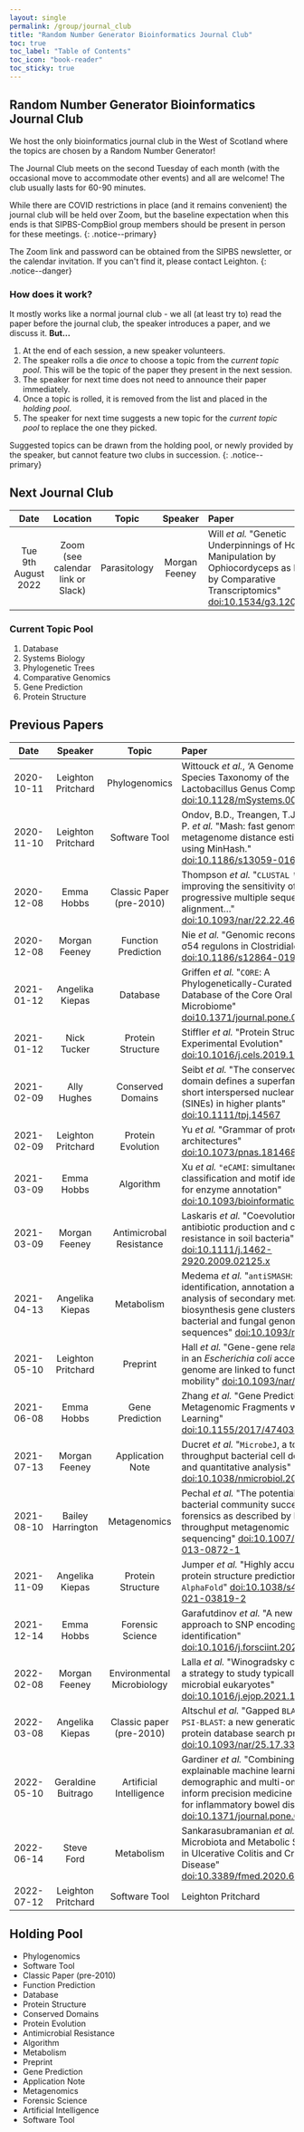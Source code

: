 ```yaml
---
layout: single
permalink: /group/journal_club
title: "Random Number Generator Bioinformatics Journal Club"
toc: true
toc_label: "Table of Contents"
toc_icon: "book-reader"
toc_sticky: true
---
```


## Random Number Generator Bioinformatics Journal Club

We host the only bioinformatics journal club in the West of Scotland where the topics are chosen by a Random Number Generator!

The Journal Club meets on the second Tuesday of each month (with the occasional move to accommodate other events) and all are welcome! The club usually lasts for 60-90 minutes.

While there are COVID restrictions in place (and it remains convenient) the journal club will be held over Zoom, but the baseline expectation when this ends is that SIPBS-CompBiol group members should be present in person for these meetings.
{: .notice--primary}

The Zoom link and password can be obtained from the SIPBS newsletter, or the calendar invitation. If you can't find it, please contact Leighton.
{: .notice--danger}

### How does it work?

It mostly works like a normal journal club - we all (at least try to) read the paper before the journal club, the speaker introduces a paper, and we discuss it. **But…**

1. At the end of each session, a new speaker volunteers.
2. The speaker rolls a die _once_ to choose a topic from the _current topic pool_. This will be the topic of the paper they present in the next session.
3. The speaker for next time does not need to announce their paper immediately.
4. Once a topic is rolled, it is removed from the list and placed in the _holding pool_.
5. The speaker for next time suggests a new topic for the _current topic pool_ to replace the one they picked.

Suggested topics can be drawn from the holding pool, or newly provided by the speaker, but cannot feature two clubs in succession.
{: .notice--primary}

## Next Journal Club

| Date                 | Location                 | Topic   | Speaker            | Paper  |
|:--------------------:|:------------------------:|:-----:|:------------------:|:-------|
| Tue 9th August 2022   | Zoom (see calendar link or Slack) | Parasitology | Morgan Feeney | Will _et al._ "Genetic Underpinnings of Host Manipulation by Ophiocordyceps as Revealed by Comparative Transcriptomics" [doi:10.1534/g3.120.401290](https://doi.org/10.1534/g3.120.401290) |

### Current Topic Pool

1. Database
2. Systems Biology
3. Phylogenetic Trees
4. Comparative Genomics
5. Gene Prediction
6. Protein Structure

## Previous Papers

| Date                 | Speaker | Topic       | Paper  |
|:--------------------:|:------------------------:|:------------------:|:-------|
| 2020-10-11 | Leighton Pritchard | Phylogenomics | Wittouck _et al._, ‘A Genome-Based Species Taxonomy of the Lactobacillus Genus Complex’ [doi:10.1128/mSystems.00264-19](https://doi.org/) |
| 2020-11-10 | Leighton Pritchard | Software Tool | Ondov, B.D., Treangen, T.J., Melsted, P. _et al._ "Mash: fast genome and metagenome distance estimation using MinHash." [doi:10.1186/s13059-016-0997-x](https://doi.org/10.1186/s13059-016-0997-x) |
| 2020-12-08 | Emma Hobbs | Classic Paper (pre-2010) | Thompson _et al._ "`CLUSTAL W`: improving the sensitivity of progressive multiple sequence alignment…" [doi:10.1093/nar/22.22.4673](https://doi.org/10.1093/nar/22.22.4673) |
| 2020-12-08 | Morgan Feeney | Function Prediction | Nie _et al._ "Genomic reconstruction of σ54 regulons in Clostridiales" [doi:10.1186/s12864-019-5918-4](https://doi.org/10.1186/s12864-019-5918-4) |
| 2021-01-12 | Angelika Kiepas | Database | Griffen _et al._ "`CORE`: A Phylogenetically-Curated 16S rDNA Database of the Core Oral Microbiome" [doi10.1371/journal.pone.0019051:](https://doi.org/10.1371/journal.pone.0019051) |
| 2021-01-12 | Nick Tucker | Protein Structure | Stiffler _et al._ "Protein Structure from Experimental Evolution" [doi:10.1016/j.cels.2019.11.008](https://doi.org/10.1016/j.cels.2019.11.008) |
| 2021-02-09 | Ally Hughes | Conserved Domains | Seibt _et al._ "The conserved 3′ Angio‐domain defines a superfamily of short interspersed nuclear elements (SINEs) in higher plants" [doi:10.1111/tpj.14567](https://doi.org/10.1111/tpj.14567) |
| 2021-02-09 | Leighton Pritchard | Protein Evolution | Yu _et al._ "Grammar of protein domain architectures" [doi:10.1073/pnas.1814684116](https://doi.org/10.1073/pnas.1814684116) |
| 2021-03-09 | Emma Hobbs | Algorithm | Xu _et al._ `"eCAMI`: simultaneous classification and motif identification for enzyme annotation" [doi:10.1093/bioinformatics/btz908](https://doi.org/10.1093/bioinformatics/btz908) |
| 2021-03-09 | Morgan Feeney | Antimicrobal Resistance | Laskaris _et al._ "Coevolution of antibiotic production and counter-resistance in soil bacteria" [doi:10.1111/j.1462-2920.2009.02125.x](https://doi.org/10.1111/j.1462-2920.2009.02125.x) |
| 2021-04-13 | Angelika Kiepas | Metabolism | Medema _et al._ "`antiSMASH`: rapid identification, annotation and analysis of secondary metabolite biosynthesis gene clusters in bacterial and fungal genome sequences" [doi:10.1093/nar/gkr466](https://doi.org/10.1093/nar/gkr466) |
| 2021-05-10 | Leighton Pritchard | Preprint | Hall _et al._ "Gene-gene relationships in an _Escherichia coli_ accessory genome are linked to function and mobility" [doi:10.1093/nar/gkr466](https://doi.org/10.1093/nar/gkr466) |
| 2021-06-08 | Emma Hobbs | Gene Prediction | Zhang _et al._ "Gene Prediction in Metagenomic Fragments with Deep Learning" [doi:10.1155/2017/4740354](https://doi.org/10.1155/2017/4740354) |
2021-07-13 | Morgan Feeney | Application Note | Ducret _et al._ "`MicrobeJ`, a tool for high throughput bacterial cell detection and quantitative analysis" [doi:10.1038/nmicrobiol.2016.77](https://doi.org/10.1038/nmicrobiol.2016.77) |
| 2021-08-10 | Bailey Harrington | Metagenomics | Pechal _et al._ "The potential use of bacterial community succession in forensics as described by high throughput metagenomic sequencing" [doi:10.1007/s00414-013-0872-1](https://doi.org/10.1007/s00414-013-0872-1) |
| 2021-11-09 | Angelika Kiepas | Protein Structure | Jumper _et al._ "Highly accurate protein structure prediction with `AlphaFold`" [doi:10.1038/s41586-021-03819-2](https://doi.org/10.1038/s41586-021-03819-2) |
| 2021-12-14 | Emma Hobbs | Forensic Science | Garafutdinov _et al._ "A new digital approach to SNP encoding for DNA identification" [doi:10.1016/j.forsciint.2020.110520](https://doi.org/10.1016/j.forsciint.2020.110520) |
| 2022-02-08 | Morgan Feeney | Environmental Microbiology | Lalla _et al._ "Winogradsky columns as a strategy to study typically rare microbial eukaryotes" [doi:10.1016/j.ejop.2021.125807](https://doi.org/10.1016/j.ejop.2021.125807) |
| 2022-03-08 | Angelika Kiepas | Classic paper (pre-2010) | Altschul _et al._ "Gapped `BLAST` and `PSI-BLAST`: a new generation of protein database search programs" [doi:10.1093/nar/25.17.3389](https://doi.org/10.1093/nar/25.17.3389) |
| 2022-05-10 | Geraldine Buitrago | Artificial Intelligence | Gardiner _et al._ "Combining explainable machine learning, demographic and multi-omic data to inform precision medicine strategies for inflammatory bowel disease." [doi:10.1371/journal.pone.0263248](https://doi.org/10.1371/journal.pone.0263248) |
| 2022-06-14 | Steve Ford | Metabolism | Sankarasubramanian _et al._ "Gut Microbiota and Metabolic Specificity in Ulcerative Colitis and Crohn's Disease" [doi:10.3389/fmed.2020.606298](https://doi.org/10.3389/fmed.2020.606298) |
| 2022-07-12 | Leighton Pritchard | Software Tool | Leighton Pritchard | Kosakovsky Pond _et al._ "HyPhy: hypothesis testing using phylogenies" [doi:10.1093/bioinformatics/bti079](https://doi.org/10.1093/bioinformatics/bti079) |



## Holding Pool

- Phylogenomics
- Software Tool
- Classic Paper (pre-2010)
- Function Prediction
- Database
- Protein Structure
- Conserved Domains
- Protein Evolution
- Antimicrobial Resistance
- Algorithm
- Metabolism
- Preprint
- Gene Prediction
- Application Note
- Metagenomics
- Forensic Science
- Artificial Intelligence
- Software Tool